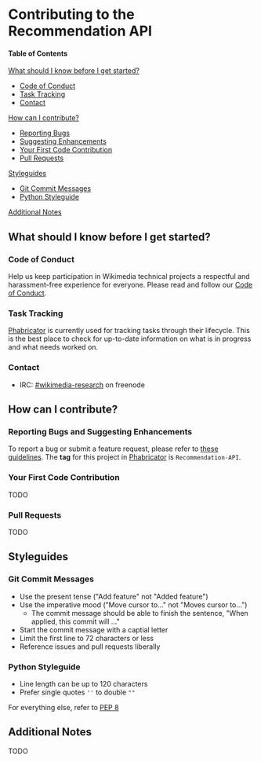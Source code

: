 # Contributing to the Recommendation API

#### Table of Contents

[What should I know before I get started?](#what-should-i-know-before-i-get-started)
  * [Code of Conduct](#code-of-conduct)
  * [Task Tracking](#task-tracking)
  * [Contact](#contact)

[How can I contribute?](#how-can-i-contribute)
  * [Reporting Bugs](#reporting-bugs)
  * [Suggesting Enhancements](#suggesting-enhancements)
  * [Your First Code Contribution](#your-first-code-contribution)
  * [Pull Requests](#pull-requests)

[Styleguides](#styleguides)
  * [Git Commit Messages](#git-commit-messages)
  * [Python Styleguide](#python-styleguide)

[Additional Notes](#additional-notes)

## What should I know before I get started?

### Code of Conduct

Help us keep participation in Wikimedia technical projects a respectful
and harassment-free experience for everyone. Please read
and follow our [Code of Conduct](https://www.mediawiki.org/wiki/Code_of_Conduct).

### Task Tracking

[Phabricator][phab]
is currently used for tracking tasks through their lifecycle. This is the best
place to check for up-to-date information on what is in progress and what needs
worked on.

### Contact

* IRC: [#wikimedia-research](ircs://chat.freenode.net:6697/#wikimedia-research)
  on freenode

## How can I contribute?

### Reporting Bugs and Suggesting Enhancements

To report a bug or submit a feature request, please refer to
[these guidelines](https://www.mediawiki.org/wiki/How_to_report_a_bug). The **tag**
for this project in [Phabricator][phab] is `Recommendation-API`.

### Your First Code Contribution

TODO

### Pull Requests

TODO

## Styleguides

### Git Commit Messages

* Use the present tense ("Add feature" not "Added feature")
* Use the imperative mood ("Move cursor to..." not "Moves cursor to...")
  * The commit message should be able to finish the sentence, "When applied,
this commit will ..."
* Start the commit message with a captial letter
* Limit the first line to 72 characters or less
* Reference issues and pull requests liberally

### Python Styleguide

* Line length can be up to 120 characters
* Prefer single quotes `''` to double `""`

For everything else, refer to [PEP 8](https://www.python.org/dev/peps/pep-0008/)

## Additional Notes

TODO

[phab]: https://phabricator.wikimedia.org/tag/recommendation-api
